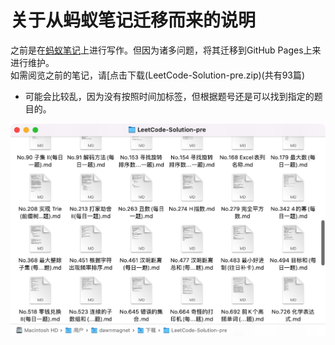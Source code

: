 # 关于从蚂蚁笔记迁移而来的说明
之前是在[蚂蚁笔记](http://www.leanote.com)上进行写作。但因为诸多问题，将其迁移到GitHub Pages上来进行维护。  
如需阅览之前的笔记，请[点击下载(LeetCode-Solution-pre.zip)(共有93篇)

- 可能会比较乱，因为没有按照时间加标签，但根据题号还是可以找到指定的题目的。

![](./leanote.png)